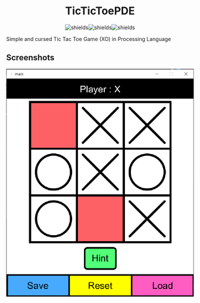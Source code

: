 <h1 align="center" id="title">TicTicToePDE</h1>

<p align="center"><img src="https://img.shields.io/github/license/ATOMIC09/TicTacToeWithPDE" alt="shields"><img src="https://img.shields.io/github/downloads/ATOMIC09/TicTacToeWithPDE/total" alt="shields"><img src="https://img.shields.io/badge/version-1.0-blue.svg?cacheSeconds=2592000" alt="shields"></p>

<p id="description">Simple and cursed Tic Tac Toe Game (XO) in Processing Language</p>

<h2>Screenshots</h2>

<img src="https://raw.githubusercontent.com/ATOMIC09/TicTacToeWithPDE/main/Screenshots/InGame.png" alt="project-screenshot">
